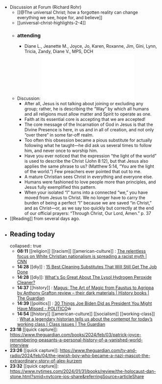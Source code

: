 - Discussion at Forum (Richard Rohr)
	- [[@The universal Christ; how a forgotten reality can change everything we see, hope for, and believe]]
	- [[universal-christ-highlights-2-4]]
	- ### attending
		- Diane L., Jeanette M., Joyce, Jo, Karen, Roxanne, Jim, Gini, Lynn, Tricia, Zandy, Diane V., MPS, DCH
	- Discussion: ![Rohr chap 2 — 2024-02-04 13-05.pdf](../assets/Rohr_chap_2_—_2024-02-04_13-05_1707086198658_0.pdf)
		- After all, Jesus is not talking about joining or excluding any group; rather, he is describing the “Way” by which all humans and all religions must allow matter and Spirit to operate as one.
		- Faith at its essential core is accepting that we are accepted!
		- The core message of the Incarnation of God in Jesus is that the Divine Presence is here, in us and in all of creation, and not only “over there” in some far-off realm.
		- Too often this obsession became a pious substitute for actually following what he taught—he did ask us several times to follow him, and never once to worship him.
		- Have you ever noticed that the expression “the light of the world” is used to describe the Christ (John 8:12), but that Jesus also applies the same phrase to us? (Matthew 5:14, “You are the light of the world.”) Few preachers ever pointed that out to me.
		- A mature Christian sees Christ in everything and everyone else.
		- Humans were fashioned to love people more than principles, and Jesus fully exemplified this pattern.
		- When your isolated “I” turns into a connected “we,” you have moved from Jesus to Christ. We no longer have to carry the burden of being a perfect “I” because we are saved “in Christ,” and as Christ—or, as we say too quickly but correctly at the end of our official prayers: “Through Christ, Our Lord, Amen.” p. 37
- [[Reading]] from several days ago.
- ## Reading today
  collapsed:: true
	- **08:11** [[religion]] [[racism]] [[american-culture]] :  [The relentless focus on White Christian nationalism is spreading a racist myth | CNN](https://www.cnn.com/2024/02/03/us/white-christian-nationalism-racist-myth-cec/index.html)
	- **14:28** [[diy]] :  [15 Best Cleaning Substitutes That Will Still Get The Job Done](https://www.housedigest.com/1207285/best-cleaning-substitutes-that-will-still-get-the-job-done/)
	- **14:28** [[diy]]:  [What's So Great About The Lysol Hydrogen Peroxide Cleaner?](https://www.housedigest.com/1507370/lysol-hydrogen-peroxide-clean-toilet/)
	- **14:37** [[history]] :  [Magus: The Art of Magic from Faustus to Agrippa by Anthony Grafton review – their dark materials | History books | The Guardian](https://www.theguardian.com/books/2024/feb/04/magus-the-art-of-magic-from-faustus-to-agrippa-by-anthony-grafton-review-their-dark-materials)
	- **14:39** [[politics]] :  [30 Things Joe Biden Did as President You Might Have Missed - POLITICO](https://www.politico.com/news/magazine/2024/02/02/joe-biden-30-policy-things-you-might-have-missed-00139046)ŵ
	- **14:54** [[history]] [[american-culture]] [[socialism]] [[working-class]] :  [What a legendary historian tells us about the contempt for today’s working class | Class issues | The Guardian](https://www.theguardian.com/commentisfree/2024/feb/04/what-legendary-historian-tells-us-about-contempt-for-todays-working-class-ep-thompson)
- **23:18** [[quick capture]]:  https://www.theguardian.com/books/2024/feb/03/patrick-joyce-remembering-peasants-a-personal-history-of-a-vanished-world-interview
- **23:26** [[quick capture]]:  https://www.theguardian.com/tv-and-radio/2024/feb/04/the-jewish-boy-who-became-a-nazi-mascot-the-extraordinary-story-of-alex-kurzem
- **23:32** [[quick capture]]:  https://www.nytimes.com/2024/01/31/books/review/the-holocaust-dan-stone.html?smid=nytcore-ios-share&referringSource=articleShare